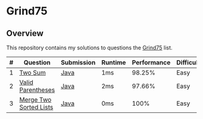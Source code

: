 # Grind75

## Overview
This repository contains my solutions to questions the [Grind75](https://www.techinterviewhandbook.org/grind75/) list.

| # | Question                                                                                    | Submission                                                                               | Runtime | Performance | Difficulty | Topic        |
|---|---------------------------------------------------------------------------------------------|------------------------------------------------------------------------------------------|---------|-------------|------------|--------------|
| 1 | [Two Sum](https://leetcode.com/problems/two-sum/description/)                               | [Java](https://github.com/shumarb/leetcode/blob/main/easy/java/TwoSum.java)              | 1ms     | 98.25%      | Easy       | Array        |
| 2 | [Valid Parentheses](https://leetcode.com/problems/valid-parentheses/description/)           | [Java](https://github.com/shumarb/leetcode/blob/main/easy/java/ValidParentheses.java)    | 2ms     | 97.66%      | Easy       | Stack        |
| 3 | [Merge Two Sorted Lists](https://leetcode.com/problems/merge-two-sorted-lists/description/) | [Java](https://github.com/shumarb/leetcode/blob/main/easy/java/MergeTwoSortedLists.java) | 0ms     | 100%        | Easy       | Linked Lists |
